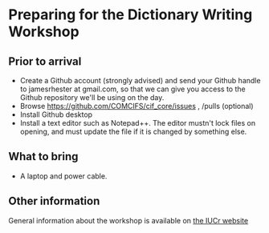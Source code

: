 # Preparing for the Dictionary Writing Workshop

## Prior to arrival

* Create a Github account (strongly advised) and send your Github handle to
  jamesrhester at gmail.com, so that we can give you access to the Github repository we'll be using on the day.
* Browse https://github.com/COMCIFS/cif_core/issues , /pulls (optional)
* Install Github desktop
* Install a text editor such as Notepad++. The editor mustn't lock files on opening, and must update the file if it is changed by something else.

## What to bring

* A laptop and power cable.

## Other information

General information about the workshop is available on
[the IUCr website](https://www.iucr.org/resources/cif/comcifs/workshop-2023)
